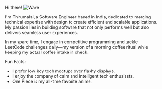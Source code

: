 Hi there! ![Wave](https://imgs.search.brave.com/8QRJxHLx22v20eeovfJ6r-RmSRZxbSOYWXEBDUcFV2c/rs:fit:860:0:0:0/g:ce/aHR0cHM6Ly9naWZk/Yi5jb20vaW1hZ2Vz/L2hpZ2gvY2hhaW5z/YXctbWFuLXBvY2hp/dGEtc2hha2luZy1i/dXR0LXpubzdwNGxw/MTZnODRreDYuZ2lm.gif)

I'm Thirumalai, a Software Engineer based in India, dedicated to merging technical expertise with design to create efficient and scalable applications. My passion lies in building software that not only performs well but also delivers seamless user experiences.

In my spare time, I engage in competitive programming and tackle LeetCode challenges daily—my version of a morning coffee ritual while keeping my actual coffee intake in check.

Fun Facts:

* I prefer low-key tech meetups over flashy displays.
* I enjoy the company of calm and intelligent tech enthusiasts.
* One Piece is my all-time favorite anime.
